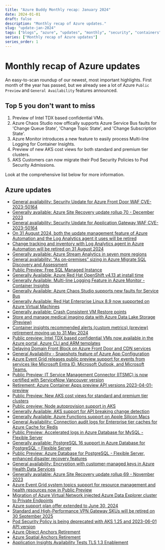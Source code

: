 ```yaml
---
title: "Azure Buddy Monthly recap: January 2024"
date: 2024-01-01
draft: false
description: "Monthly recap of Azure updates."
slug: "update-jan-2024"
tags: ["blogs", "azure", "updates", "monthly", "security", "containers", "management"]
series: ["Monthly recap of Azure updates"]
series_order: 1
---
```


# Monthly recap of Azure updates 

An easy-to-scan roundup of our newest, most important highlights. First month of the year has passed, but we already see a lot of Azure `Public Preview` and `General Availability` features announced. 

## Top 5 you don't want to miss

1. Preview of Intel TDX based confidential VMs.
2. Azure Chaos Studio now offically supports Azure Service Bus faults for 'Change Queue State', 'Change Topic State', and 'Change Subscription State'.
3. Azure Monitor introduces a new feature to easily process Multi-line Logging for Container Insights.
4. Preview of new AKS cost views for both standard and premium tier clusters.
5. AKS Customers can now migrate their Pod Security Policies to Pod Security Admissions.

Look at the comprehensive list below for more information.

## Azure updates

- [General availability: Security Update for Azure Front Door WAF CVE-2023-50164](https://azure.microsoft.com/en-us/updates/general-availability-security-update-for-azure-front-door-waf-cve202350164/)
- [Generally available: Azure Site Recovery update rollup 70 - December 2023](https://azure.microsoft.com/en-us/updates/generally-available-azure-site-recovery-update-rollup-70-december-2023/)
- [General availability: Security Update for Application Gateway WAF CVE-2023-50164](https://azure.microsoft.com/en-us/updates/general-availability-security-update-for-application-gateway-waf-cve202350164/)
- [On 31 August 2024, both the update management feature of Azure Automation and the Log Analytics agent it uses will be retired](https://azure.microsoft.com/en-us/updates/updatemanagement-retired-31august2024/)
- [Change tracking and inventory with Log Analytics agent in Azure Automation will be retired on 31 August 2024](https://azure.microsoft.com/en-us/updates/changetrackingwithla-retirement-31august2024/)
- [Generally available: Azure Stream Analytics in seven more regions](https://azure.microsoft.com/en-us/updates/generally-available-azure-stream-analytics-in-seven-more-regions/)
- [General availability: “As on-premises” sizing in Azure Migrate SQL Discovery and Assessment](https://azure.microsoft.com/en-us/updates/general-availability-as-on-premises-sizing-in-azure-migrate-sql-discovery-and-assessment/)
- [Public Preview: Free SQL Managed Instance](https://azure.microsoft.com/en-us/updates/public-preview-free-sql-managed-instance/)
- [Generally Available: Azure Red Hat OpenShift v4.13 at install time](https://azure.microsoft.com/en-us/updates/generally-available-azure-red-hat-openshift-v413-at-install-time/)
- [Generally Available: Multi-line Logging Feature in Azure Monitor - Container Insights](https://azure.microsoft.com/en-us/updates/multiline-logging/)
- [Generally Available: Azure Chaos Studio supports new faults for Service Bus](https://azure.microsoft.com/en-us/updates/generally-available-azure-chaos-studio-supports-new-faults-for-service-bus/)
- [Generally Available: Red Hat Enterprise Linux 8.9 now supported on Azure Virtual Machines](https://azure.microsoft.com/en-us/updates/generally-available-red-hat-enterprise-linux-89-now-supported-on-azure-virtual-machines/)
- [Generally available: Crash Consistent VM Restore points](https://azure.microsoft.com/en-us/updates/generally-available-crash-consistent-vm-restore-points/)
- [Store and manage medical imaging data with Azure Data Lake Storage (Preview)](https://azure.microsoft.com/en-us/updates/store-and-manage-medical-imaging-data-with-azure-data-lake-storage-preview/)
- [Container insights recommended alerts (custom metrics) (preview) retirement moving up to 31 May 2024](https://azure.microsoft.com/en-us/updates/container-insights-recommended-alerts-custom-metrics-preview-retirement-moving-up-to-31-may-2024/)
- [Public preview: Intel TDX based confidential VMs now available in the Azure portal, Azure CLI and ARM templates](https://azure.microsoft.com/en-us/updates/public-preview-intel-tdx-based-confidential-vms-now-available-in-the-azure-portal-azure-cli-and-arm-templates/)
- [Delaying Domain Front Block on Azure Front Door and CDN services](https://azure.microsoft.com/en-us/updates/delaying-domain-front-block-on-afd-and-cdn-services/)
- [General Availability - Snapshots feature of Azure App Configuration](https://azure.microsoft.com/en-us/updates/azureappconfiguration-snapshots-ga/)
- [Azure Event Grid releases public preview support for events from services like Microsoft Entra ID, Microsoft Outlook, and Microsoft Teams.](https://azure.microsoft.com/en-us/updates/event-grid-graph-api-public-preview/)
- [Public Preview: IT Service Management Connector (ITSMC)  is now certified with ServiceNow Vancouver version](https://azure.microsoft.com/en-us/updates/public-preview-it-service-management-connector-itsmc-is-now-certified-with-servicenow-vancouver-version/)
- [Retirement: Azure Container Apps preview API versions 2023-04-01-preview](https://azure.microsoft.com/en-us/updates/retirement-azure-container-apps-preview-api-versions-20230401preview/)
- [Public Preview: New AKS cost views for standard and premium tier clusters](https://azure.microsoft.com/en-us/updates/akscostviews/)
- [Public preview: Node autoprovision support in AKS](https://azure.microsoft.com/en-us/updates/public-preview-node-autoprovision-support-in-aks/)
- [Generally Available: AKS support for API breaking change detection](https://azure.microsoft.com/en-us/updates/generally-available-aks-support-for-api-breaking-change-detection/)
- [Generally Available: Azure Functions support on Apple Silicon Macs](https://azure.microsoft.com/en-us/updates/generally-available-azure-functions-support-on-apple-silicon-macs/)
- [General Availability: Connection audit logs for Enterprise tier caches for Azure Cache for Redis](https://azure.microsoft.com/en-us/updates/general-availability-connection-audit-logs-for-enterprise-tier-caches-for-azure-cache-for-redis/)
- [Public Preview: Accelerated logs in Azure Database for MySQL - Flexible Server](https://azure.microsoft.com/en-us/updates/public-preview-accelerated-logs-in-azure-database-for-mysql-flexible-server/)
- [Generally available: PostgreSQL 16 support in Azure Database for PostgreSQL – Flexible Server](https://azure.microsoft.com/en-us/updates/generally-available-postgresql-16-support-in-azure-database-for-postgresql-flexible-server/)
- [Public Preview: Azure Database for PostgreSQL - Flexible Server, enhanced disaster recovery features](https://azure.microsoft.com/en-us/updates/public-preview-azure-database-for-postgresql-flexible-server-enhanced-disaster-recovery-features/)
- [General availability: Encryption with customer-managed keys in Azure Health Data Services](https://azure.microsoft.com/en-us/updates/general-availability-encryption-with-customermanaged-keys-in-azure-health-data-services/)
- [Generally available: Azure Site Recovery update rollup 69 - November 2023](https://azure.microsoft.com/en-us/updates/generally-available-azure-site-recovery-update-rollup-69-november-2023/)
- [Azure Event Grid system topics support for resource management and health resources now in Public Preview](https://azure.microsoft.com/en-us/updates/azure-event-grid-system-topics-support-for-resource-management-and-health-resources-now-in-public-preview/)
- [Migration of Azure Virtual Network injected Azure Data Explorer cluster to Private Endpoints](https://azure.microsoft.com/en-us/updates/adx-vnet-migration/)
- [Azure support plan offer extended to June 30, 2024](https://azure.microsoft.com/en-us/updates/azure-support-plan-offer-extended-063024/)
- [Standard and High-Performance VPN Gateway SKUs will be retired on 30 September 2025](https://azure.microsoft.com/en-us/updates/standard-and-highperformance-vpn-gateway-skus-will-be-retired-on-30-september-2025/)
- [Pod Security Policy is being deprecated with AKS 1.25 and 2023-06-01 API version](https://azure.microsoft.com/en-us/updates/pod-security-policy-is-being-deprecated-with-aks-125-and-20230601-api-version/)
- [Azure Object Anchors Retirement](https://azure.microsoft.com/en-us/updates/azure-object-anchors-retirement/)
- [Azure Spatial Anchors Retirement](https://azure.microsoft.com/en-us/updates/azure-spatial-anchors-retirement/)
- [Application Insights Availability Tests TLS 1.3 Enablement](https://azure.microsoft.com/en-us/updates/in-development-application-insights-availability-tests-tls-13-enablement-2/)


